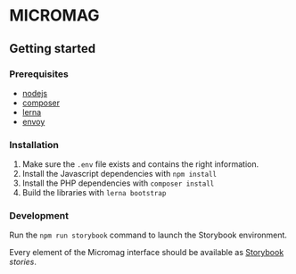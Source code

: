 # MICROMAG

## Getting started

### Prerequisites

-   [nodejs](https://nodejs.org/en/)
-   [composer](https://getcomposer.org/doc/00-intro.md)
-   [lerna](https://lerna.js.org/)
-   [envoy](https://laravel.com/docs/8.x/envoy)

### Installation

1. Make sure the `.env` file exists and contains the right information.
2. Install the Javascript dependencies with `npm install`
3. Install the PHP dependencies with `composer install`
4. Build the libraries with `lerna bootstrap`

### Development

Run the `npm run storybook` command to launch the Storybook environment.

Every element of the Micromag interface should be available as [Storybook](https://storybook.js.org/) _stories_.
